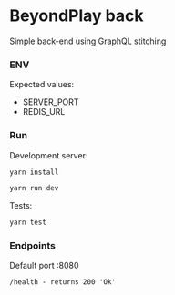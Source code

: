# BeyondPlay back

Simple back-end using GraphQL stitching

### ENV

Expected values:

- SERVER_PORT
- REDIS_URL

### Run

Development server:

```bash
yarn install

yarn run dev
```

Tests:

```bash
yarn test
```

### Endpoints

Default port :8080

`/health - returns 200 'Ok'`
